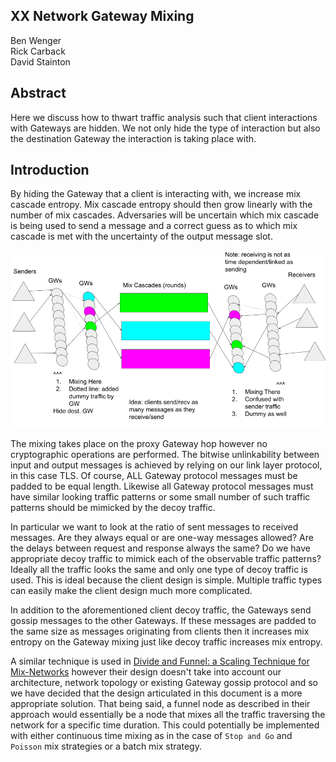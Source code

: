 ## XX Network Gateway Mixing

Ben Wenger  
Rick Carback  
David Stainton  

## Abstract

Here we discuss how to thwart traffic analysis such that
client interactions with Gateways are hidden. We not only
hide the type of interaction but also the destination
Gateway the interaction is taking place with.

## Introduction

By hiding the Gateway that a client is interacting with, we increase
mix cascade entropy. Mix cascade entropy should then grow linearly
with the number of mix cascades. Adversaries will be uncertain which
mix cascade is being used to send a message and a correct guess as to
which mix cascade is met with the uncertainty of the output message
slot.

![gateway mixing diagram](images/gateway_mixing.png)

The mixing takes place on the proxy Gateway hop however no
cryptographic operations are performed. The bitwise unlinkability
between input and output messages is achieved by relying on our link
layer protocol, in this case TLS. Of course, ALL Gateway protocol
messages must be padded to be equal length. Likewise all Gateway
protocol messages must have similar looking traffic patterns or some
small number of such traffic patterns should be mimicked by the decoy
traffic.

In particular we want to look at the ratio of sent messages to
received messages. Are they always equal or are one-way messages
allowed? Are the delays between request and response always the same?
Do we have appropriate decoy traffic to mimick each of the observable
traffic patterns? Ideally all the traffic looks the same and only one
type of decoy traffic is used. This is ideal because the client design
is simple. Multiple traffic types can easily make the client design
much more complicated.

In addition to the aforementioned client decoy traffic, the Gateways
send gossip messages to the other Gateways. If these messages are
padded to the same size as messages originating from clients then it
increases mix entropy on the Gateway mixing just like decoy traffic
increases mix entropy.

A similar technique is used in [Divide and Funnel: a Scaling Technique
for Mix-Networks](https://eprint.iacr.org/2021/1685.pdf) however their
design doesn't take into account our architecture, network topology or
existing Gateway gossip protocol and so we have decided that the
design articulated in this document is a more appropriate solution.
That being said, a funnel node as described in their approach would
essentially be a node that mixes all the traffic traversing the
network for a specific time duration. This could potentially be
implemented with either continuous time mixing as in the case of
`Stop and Go` and `Poisson` mix strategies or a batch mix strategy.



